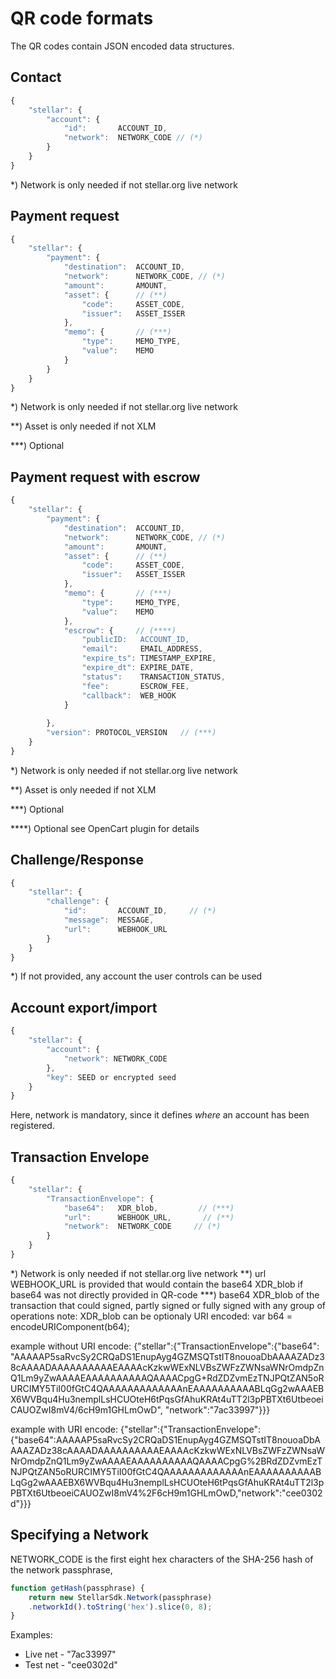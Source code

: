 # QR code formats

The QR codes contain JSON encoded data structures.

## Contact

```javascript
{
    "stellar": {
        "account": {
            "id":       ACCOUNT_ID,
            "network":  NETWORK_CODE // (*)
        }
    }
}
```

*) Network is only needed if not stellar.org live network

## Payment request

```javascript
{
    "stellar": {
        "payment": {
            "destination":  ACCOUNT_ID,
            "network":      NETWORK_CODE, // (*)
            "amount":       AMOUNT,
            "asset": {      // (**)
                "code":     ASSET_CODE,
                "issuer":   ASSET_ISSER
            },
            "memo": {       // (***)
                "type":     MEMO_TYPE,
                "value":    MEMO
            }
        }
    }
}
```

*) Network is only needed if not stellar.org live network

**) Asset is only needed if not XLM

***) Optional

## Payment request with escrow

```javascript
{
    "stellar": {
        "payment": {
            "destination":  ACCOUNT_ID,
            "network":      NETWORK_CODE, // (*)
            "amount":       AMOUNT,
            "asset": {      // (**)
                "code":     ASSET_CODE,
                "issuer":   ASSET_ISSER
            },
            "memo": {       // (***)
                "type":     MEMO_TYPE,
                "value":    MEMO
            },
            "escrow": {     // (****)
                "publicID:   ACCOUNT_ID,
                "email":     EMAIL_ADDRESS,
                "expire_ts": TIMESTAMP_EXPIRE,
                "expire_dt": EXPIRE_DATE,
                "status":    TRANSACTION_STATUS,
                "fee":       ESCROW_FEE,
                "callback":  WEB_HOOK
            }
            
        },
        "version": PROTOCOL_VERSION   // (***)
    }
}
```

*) Network is only needed if not stellar.org live network

**) Asset is only needed if not XLM

***) Optional

****) Optional see OpenCart plugin for details


## Challenge/Response

```javascript
{
    "stellar": {
        "challenge": {
            "id":       ACCOUNT_ID,		// (*)
            "message":  MESSAGE,
            "url":      WEBHOOK_URL
        }
    }
}
```

*) If not provided, any account the user controls can be used

## Account export/import

```javascript
{
    "stellar": {
        "account": {
            "network": NETWORK_CODE
        },
        "key": SEED or encrypted seed
    }
}
```

Here, network is mandatory, since it defines *where* an account has been registered. 

## Transaction Envelope
```javascript
{
    "stellar": {
        "TransactionEnvelope": {          
            "base64":   XDR_blob,         // (***)
            "url":      WEBHOOK_URL,       // (**)
            "network":  NETWORK_CODE     // (*)
        }
    }
}
```
*) Network is only needed if not stellar.org live network
**) url WEBHOOK_URL is provided that would contain the base64 XDR_blob if base64 was not directly provided in QR-code
***) base64 XDR_blob of the transaction that could signed, partly signed or fully signed with any group of operations
note: XDR_blob can be optionaly URI encoded: var b64 = encodeURIComponent(b64);

example without URI encode:
{"stellar":{"TransactionEnvelope":{"base64": "AAAAAP5saRvcSy2CRQaDS1EnupAyg4GZMSQTstIT8nouoaDbAAAAZADz38cAAAADAAAAAAAAAAEAAAAcKzkwWExNLVBsZWFzZWNsaWNrOmdpZnQ1Lm9yZwAAAAEAAAAAAAAAAQAAAACpgG+RdZDZvmEzTNJPQtZAN5oRURCIMY5TiI00fGtC4QAAAAAAAAAAAAAnEAAAAAAAAAABLqGg2wAAAEBX6WVBqu4Hu3nemplLsHCUOteH6tPqsGfAhuKRAt4uTT2l3pPBTXt6UtbeoeiCAUOZwI8mV4/6cH9m1GHLmOwD", "network":"7ac33997"}}}

example with URI encode:
{"stellar":{"TransactionEnvelope":{"base64":AAAAAP5saRvcSy2CRQaDS1EnupAyg4GZMSQTstIT8nouoaDbAAAAZADz38cAAAADAAAAAAAAAAEAAAAcKzkwWExNLVBsZWFzZWNsaWNrOmdpZnQ1Lm9yZwAAAAEAAAAAAAAAAQAAAACpgG%2BRdZDZvmEzTNJPQtZAN5oRURCIMY5TiI00fGtC4QAAAAAAAAAAAAAnEAAAAAAAAAABLqGg2wAAAEBX6WVBqu4Hu3nemplLsHCUOteH6tPqsGfAhuKRAt4uTT2l3pPBTXt6UtbeoeiCAUOZwI8mV4%2F6cH9m1GHLmOwD,"network":"cee0302d"}}}


## Specifying a Network

NETWORK_CODE is the first eight hex characters of the SHA-256 hash of the network passphrase,

```javascript
function getHash(passphrase) {
    return new StellarSdk.Network(passphrase)
    .networkId().toString('hex').slice(0, 8);
}
```

Examples:

* Live net - "7ac33997"
* Test net - "cee0302d"
